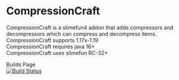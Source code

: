 # CompressionCraft  

CompressionCraft is a slimefun4 addon that adds compressors and decompressors which can compress and decompress items.  
CompressionCraft supports 1.17x-1.19  
CompressionCraft requires java 16+  
CompressionCraft uses slimefun RC-32+    

Builds Page  
<a href="https://thebusybiscuit.github.io/builds/JasperChaseTOQ/CompressionCraft/master"><img src="https://thebusybiscuit.github.io/builds/JasperChaseTOQ/CompressionCraft/master/badge.svg" alt="Build Status"/></a>  

